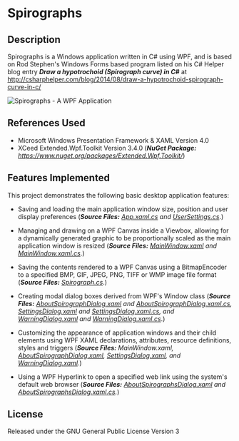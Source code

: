 # Spirographs

## Description
Spirographs is a Windows application written in C# using WPF, and is based on Rod Stephen's Windows Forms based program listed on his C# Helper blog entry **_Draw a hypotrochoid (Spirograph curve) in C#_** at http://csharphelper.com/blog/2014/08/draw-a-hypotrochoid-spirograph-curve-in-c/

![Spirographs - A WPF Application](Spirographs/images/Spirographs.png)

## References Used
- Microsoft Windows Presentation Framework & XAML Version 4.0
- XCeed Extended.Wpf.Toolkit Version 3.4.0 (_**NuGet Package:** https://www.nuget.org/packages/Extended.Wpf.Toolkit/_)

## Features Implemented
This project demonstrates the following basic desktop application features:

- Saving and loading the main application window size, position and user display preferences (_**Source Files:** [App.xaml.cs](Spirographs/App.xaml.cs) and [UserSettings.cs](Spirographs/UserSettings.cs)_.)

- Managing and drawing on a WPF Canvas inside a Viewbox, allowing for a dynamically generated graphic to be proportionally scaled as the main application window is resized (_**Source Files:** [MainWindow.xaml](Spirographs/MainWindow.xaml) and [MainWindow.xaml.cs](Spirographs/MainWindow.xaml.cs)_.)

- Saving the contents rendered to a WPF Canvas using a BitmapEncoder to a specified BMP, GIF, JPEG, PNG, TIFF or WMP image file format (_**Source Files:** [Spirograph.cs](Spirographs/Spirograph.cs)_.)

- Creating modal dialog boxes derived from WPF's Window class (_**Source Files:** [AboutSpirographDialog.xaml](Spirographs/AboutSpirographDialog.xaml) and [AboutSpirographDialog.xaml.cs](Spirographs/AboutSpirographDialog.xaml.cs), [SettingsDialog.xaml](Spirographs/SettingsDialog.xaml) and [SettingsDialog.xaml.cs](Spirographs/SettingsDialog.xaml.cs), and [WarningDialog.xaml](Spirographs/WarningDialog.xaml) and [WarningDialog.xaml.cs](Spirographs/WarningDialog.xaml.cs)_.)

- Customizing the appearance of application windows and their child elements using WPF XAML declarations, attributes, resource definitions, styles and triggers (_**Source Files:** MainWindow.xaml, [AboutSpirographDialog.xaml](Spirographs/AboutSpirographDialog.xaml), [SettingsDialog.xaml](Spirographs/SettingsDialog.xaml), and [WarningDialog.xaml](Spirographs/WarningDialog.xaml)_.)

- Using a WPF Hyperlink to open a specified web link using the system's default web browser (_**Source Files:** [AboutSpirographsDialog.xaml](Spirographs/AboutSpirographsDialog.xaml) and [AboutSpirographsDialog.xaml.cs](/Spirographs/AboutSpirographsDialog.xaml.cs)._)

## License
Released under the GNU General Public License Version 3
